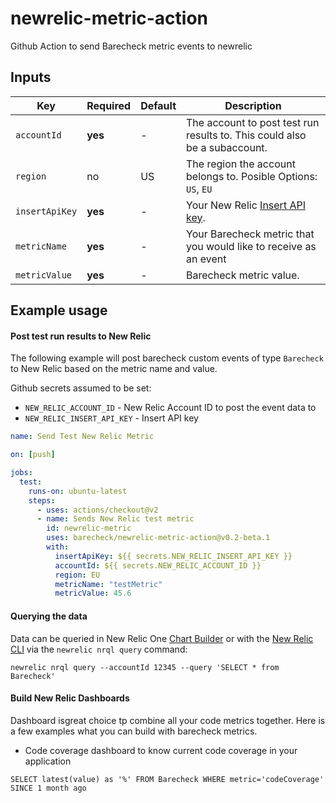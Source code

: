 # newrelic-metric-action

Github Action to send Barecheck metric events to newrelic

## Inputs

| Key            | Required | Default | Description                                                                                                                            |
| -------------- | -------- | ------- | -------------------------------------------------------------------------------------------------------------------------------------- |
| `accountId`    | **yes**  | -       | The account to post test run results to. This could also be a subaccount.                                                              |
| `region`       | no       | US      | The region the account belongs to. Posible Options: `US`, `EU`                                                                         |
| `insertApiKey` | **yes**  | -       | Your New Relic [Insert API key](https://docs.newrelic.com/docs/apis/get-started/intro-apis/types-new-relic-api-keys#event-insert-key). |
| `metricName`   | **yes**  | -       | Your Barecheck metric that you would like to receive as an event                                                                       |
| `metricValue`  | **yes**  | -       | Barecheck metric value.                                                                                                                |

## Example usage

#### Post test run results to New Relic

The following example will post barecheck custom events of type `Barecheck` to New Relic based on the metric name and value.

Github secrets assumed to be set:

- `NEW_RELIC_ACCOUNT_ID` - New Relic Account ID to post the event data to
- `NEW_RELIC_INSERT_API_KEY` - Insert API key

```yaml
name: Send Test New Relic Metric

on: [push]

jobs:
  test:
    runs-on: ubuntu-latest
    steps:
      - uses: actions/checkout@v2
      - name: Sends New Relic test metric
        id: newrelic-metric
        uses: barecheck/newrelic-metric-action@v0.2-beta.1
        with:
          insertApiKey: ${{ secrets.NEW_RELIC_INSERT_API_KEY }}
          accountId: ${{ secrets.NEW_RELIC_ACCOUNT_ID }}
          region: EU
          metricName: "testMetric"
          metricValue: 45.6
```

#### Querying the data

Data can be queried in New Relic One [Chart Builder](https://docs.newrelic.com/docs/chart-builder/use-chart-builder/get-started/introduction-chart-builder) or with the [New Relic CLI](https://github.com/newrelic/newrelic-cli) via the `newrelic nrql query` command:

```
newrelic nrql query --accountId 12345 --query 'SELECT * from Barecheck'
```

#### Build New Relic Dashboards

Dashboard isgreat choice tp combine all your code metrics together. Here is a few examples what you can build with barecheck metrics.

- Code coverage dashboard to know current code coverage in your application

```
SELECT latest(value) as '%' FROM Barecheck WHERE metric='codeCoverage' SINCE 1 month ago
```
